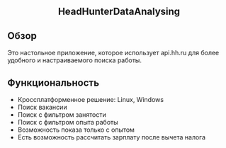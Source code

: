 <div align="center">
<h2>HeadHunterDataAnalysing</h2>
</div>

## Обзор
Это настольное приложение, которое использует api.hh.ru для более удобного и настраиваемого поиска работы.

## Функциональность

* Кроссплатформенное решение: Linux, Windows
* Поиск вакансии
* Поиск с фильтром занятости
* Поиск с фильтром опыта работы
* Возможность показа только с опытом
* Есть возможность рассчитать зарплату после вычета налога
